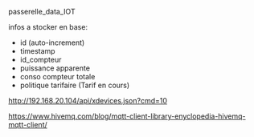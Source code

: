 passerelle_data_IOT


infos a stocker en base:
* id  (auto-increment)
* timestamp
* id_compteur
* puissance apparente
* conso compteur totale
* politique tarifaire (Tarif en cours)





http://192.168.20.104/api/xdevices.json?cmd=10

https://www.hivemq.com/blog/mqtt-client-library-enyclopedia-hivemq-mqtt-client/